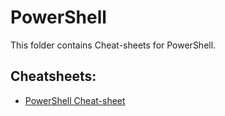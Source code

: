 # PowerShell

This folder contains Cheat-sheets for PowerShell.

## Cheatsheets:

- [PowerShell Cheat-sheet](./Powershell/Powershell%20Cheat-sheet.pdf)